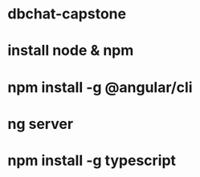 # dbchat-capstone
# install node & npm
# npm install -g @angular/cli
# ng server
# npm install -g typescript